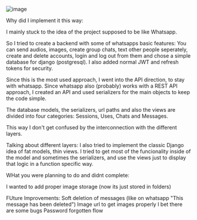 ![image](https://github.com/user-attachments/assets/cb6d3737-076e-4aa9-a895-bd0e3318cb64)



Why did I implement it this way:

I mainly stuck to the idea of the project supposed to be like Whatsapp.

So I tried to create a backend with some of whatsapps basic features:
You can send audios, images, create group chats, text other people seperately, create and delete accounts, login and log out from them and chose a simple database for django (postgresql).
I also added normal JWT and refresh tokens for security.

Since this is the most used approach, I went into the API direction, to stay with whatsapp. Since whatsapp also (probably) works with a REST API approach, I created an API and used serializers for the main objects to keep the code simple.

The database models, the serializers, url paths and also the views are divided into four categories: Sessions, Uses, Chats and Messages. 

This way I don't get confused by the interconnection with the different layers.

Talking about different layers: I also tried to implement the classic Django idea of fat models, thin views. I tried to get most of the funcionality inside of the model and sometimes the serializers,
and use the views just to display that logic in a function specific way. 





WHat you were planning to do and didnt complete:

I wanted to add proper image storage (now its just stored in folders)



FUture Improvements:
Soft deletion of messages (like on whatsapp "This message has been deleted")
Image url to get images properly
I bet there are some bugs
Password forgotten flow

